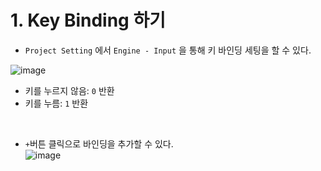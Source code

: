 # 1. Key Binding 하기
- `Project Setting` 에서 `Engine - Input` 을 통해 키 바인딩 세팅을 할 수 있다.

![image](https://user-images.githubusercontent.com/48194683/136141805-f15daa8b-f42a-47e8-9fd4-9d4a3b88560c.png)

- 키를 누르지 않음: `0` 반환
- 키를 누름: `1` 반환

<br>

- `+`버튼 클릭으로 바인딩을 추가할 수 있다.  
![image](https://user-images.githubusercontent.com/48194683/136142041-444754ac-4701-42b3-9b11-89d40dbfbc8e.png)
